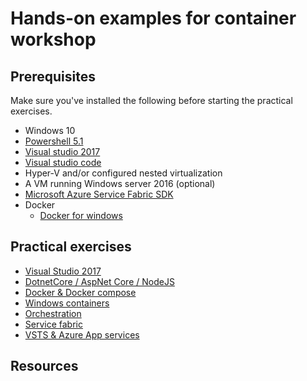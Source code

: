 # Hands-on examples for container workshop
## Prerequisites

Make sure you've installed the following before starting the practical exercises.
 - Windows 10
 - <a hreF="https://msdn.microsoft.com/en-us/powershell/wmf/5.1/install-configure">Powershell 5.1</a>
 - <a href="http://visualstudio.com/">Visual studio 2017</a>
 - <a hreF="https://code.visualstudio.com/">Visual studio code</a>
 - Hyper-V and/or configured nested virtualization 
  - A VM running Windows server 2016 (optional)
 - <a href="http://www.microsoft.com/web/handlers/webpi.ashx?command=getinstallerredirect&appid=MicrosoftAzure-ServiceFabric-CoreSDK">Microsoft Azure Service Fabric SDK</a>
 - Docker 
   - <a href="https://docs.docker.com/docker-for-windows/install/">Docker for windows </a>

 
## Practical exercises

- <a href="1-vs2017.md">Visual Studio 2017</a>   
- <a href="2-dotnetcore.md">DotnetCore / AspNet Core / NodeJS</a>
- <a href="3-dockerncompose.md">Docker & Docker compose</a>
- <a href="4-windows-containers.md">Windows containers</a>
- <a href="5-orchestration.md">Orchestration</a>
- <a href="6-service-fabric.md">Service fabric</a>
- <a hreF="7-azure-deployments.md">VSTS & Azure App services</a>

## Resources

